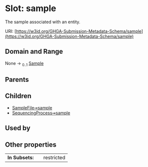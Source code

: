 
# Slot: sample


The sample associated with an entity.

URI: [https://w3id.org/GHGA-Submission-Metadata-Schema/sample](https://w3id.org/GHGA-Submission-Metadata-Schema/sample)


## Domain and Range

None &#8594;  <sub>0..1</sub> [Sample](Sample.md)

## Parents


## Children

 *  [SampleFile➞sample](SampleFile_sample.md)
 *  [SequencingProcess➞sample](SequencingProcess_sample.md)

## Used by


## Other properties

|  |  |  |
| --- | --- | --- |
| **In Subsets:** | | restricted |

